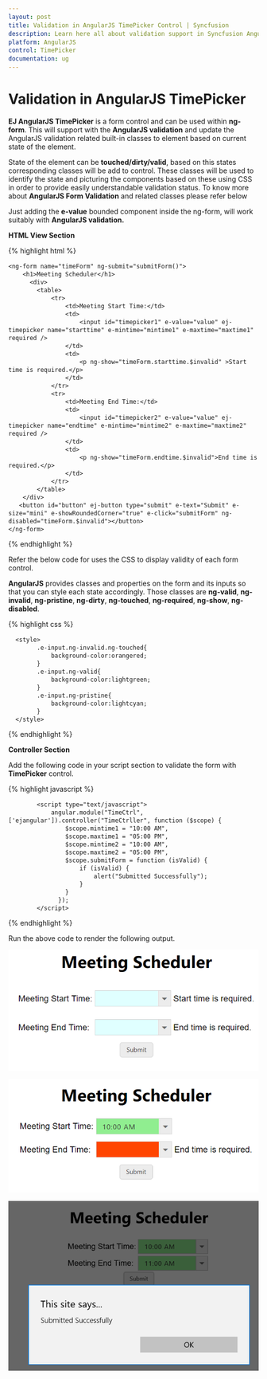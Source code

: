 ```yaml
---
layout: post
title: Validation in AngularJS TimePicker Control | Syncfusion
description: Learn here all about validation support in Syncfusion AngularJS TimePicker control, its elements, and more.
platform: AngularJS
control: TimePicker
documentation: ug
---
```


# Validation in AngularJS TimePicker

**EJ AngularJS TimePicker** is a form control and can be used within **ng-form**. This will support with the **AngularJS validation** and update the AngularJS validation related built-in classes to element based on current state of the element.

State of the element can be **touched/dirty/valid**, based on this states corresponding classes will be add to control. These classes will be used to identify the state and picturing the components based on these using CSS in order to provide easily understandable validation status. To know more about **AngularJS Form Validation** and related classes please refer below

Just adding the **e-value** bounded component inside the ng-form, will work suitably with **AngularJS validation.**

**HTML View Section**

{% highlight html %}

    <ng-form name="timeForm" ng-submit="submitForm()">
        <h1>Meeting Scheduler</h1>
          <div>
            <table>
                <tr>
                    <td>Meeting Start Time:</td>
                    <td>
                        <input id="timepicker1" e-value="value" ej-timepicker name="starttime" e-mintime="mintime1" e-maxtime="maxtime1" required />
                    </td>
                    <td>
                        <p ng-show="timeForm.starttime.$invalid" >Start time is required.</p>
                    </td>
                </tr>
                <tr>
                    <td>Meeting End Time:</td>
                    <td>
                        <input id="timepicker2" e-value="value" ej-timepicker name="endtime" e-mintime="mintime2" e-maxtime="maxtime2" required />
                    </td>
                    <td>
                        <p ng-show="timeForm.endtime.$invalid">End time is required.</p>
                    </td>
                </tr>
            </table>
        </div>
       <button id="button" ej-button type="submit" e-text="Submit" e-size="mini" e-showRoundedCorner="true" e-click="submitForm" ng-disabled="timeForm.$invalid"></button>
    </ng-form>

{% endhighlight %}


Refer the below code for  uses the CSS to display validity of each form control.

**AngularJS**  provides classes and properties on the form and its inputs so that you can style each state accordingly. Those classes are **ng-valid**, **ng-invalid**, **ng-pristine**, **ng-dirty**, **ng-touched**, **ng-required**, **ng-show**, **ng-disabled**.

{% highlight css %}

      <style>
            .e-input.ng-invalid.ng-touched{
                background-color:orangered;
            }
            .e-input.ng-valid{
                background-color:lightgreen;
            }
            .e-input.ng-pristine{
                background-color:lightcyan;
            }
      </style>

{% endhighlight %}

**Controller Section**

Add the following code in your script section to validate the form with **TimePicker** control.

{% highlight javascript %}

            <script type="text/javascript">
                angular.module("TimeCtrl", ['ejangular']).controller("TimeCtrller", function ($scope) {
                    $scope.mintime1 = "10:00 AM",
                    $scope.maxtime1 = "05:00 PM",
                    $scope.mintime2 = "10:00 AM",
                    $scope.maxtime2 = "05:00 PM",
                    $scope.submitForm = function (isValid) {
                        if (isValid) {
                            alert("Submitted Successfully");
                        }
                    }
                  });
            </script> 

{% endhighlight %}

Run the above code to render the following output.


![AngularJS TimePicker validation](Validation_images/Validation_images1.png)


![AngularJS TimePicker provides classes and properties on the form and its inputs](Validation_images/Validation_images2.png)


![AngularJS TimePicker added script section to validate the form](Validation_images/Validation_images3.png)